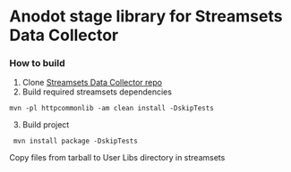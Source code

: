 # Anodot stage library for Streamsets Data Collector

### How to build
1. Clone [Streamsets Data Collector repo](https://github.com/streamsets/datacollector-oss)
2. Build required streamsets dependencies
```
mvn -pl httpcommonlib -am clean install -DskipTests
```
3. Build project
```
 mvn install package -DskipTests
```

Copy files from tarball to User Libs directory in streamsets

